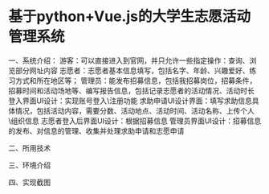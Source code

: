 # 基于python+Vue.js的大学生志愿活动管理系统
一、系统介绍：
游客：可以直接进入到官网，并只允许一些指定操作：查询、浏览部分网址内容
志愿者：志愿者基本信息填写，包括名字、年龄、兴趣爱好、练习方式和所在地区等；
管理员：能发布招募信息，包括我招募岗位，招募条件，招募时间和活动场地等、编写报告信息，包括记录志愿者的活动情况、活动时长
登入界面UI设计：实现账号登入\注册功能
求助申请UI设计界面：填写求助信息具体情况，包括活动内容，需要分数、活动地点、活动时间、活动名称、上传个人\组织信息
志愿者登入后界面UI设计：根据招募信息
管理员界面UI设计：招募信息的发布、对信息的管理、收集并处理求助申请和志愿申请

二、所用技术

三、环境介绍

四、实现截图
